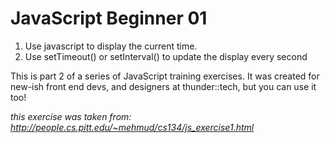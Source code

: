 JavaScript Beginner 01
======================

1. Use javascript to display the current time.
2. Use setTimeout() or setInterval() to update the display every second

This is part 2 of a series of JavaScript training exercises. It was created for new-ish front end devs, and designers at thunder::tech, but you can use it too!

_this exercise was taken from: http://people.cs.pitt.edu/~mehmud/cs134/js_exercise1.html_
